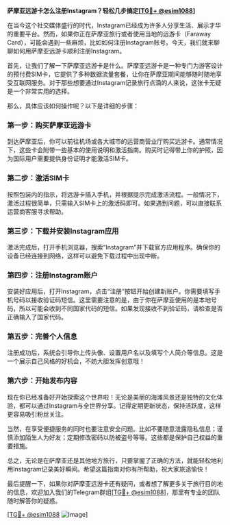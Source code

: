**萨摩亚远游卡怎么注册Instagram？轻松几步搞定[[TG💪+ @esim1088](https://t.me/s/esim1088)]**

在当今这个社交媒体盛行的时代，Instagram已经成为许多人分享生活、展示才华的重要平台。然而，如果你正在萨摩亚旅行或者使用当地的远游卡（Faraway Card），可能会遇到一些麻烦，比如如何注册Instagram账号。今天，我们就来聊聊如何用萨摩亚远游卡顺利注册Instagram。

首先，让我们了解一下萨摩亚远游卡是什么。萨摩亚远游卡是一种专门为游客设计的预付费SIM卡，它提供了多种数据流量套餐，让你在萨摩亚期间能够随时随地享受互联网服务。对于那些想要通过Instagram记录旅行点滴的人来说，这张卡无疑是一个非常实用的选择。

那么，具体应该如何操作呢？以下是详细的步骤：

### 第一步：购买萨摩亚远游卡

到达萨摩亚后，你可以前往机场或各大城市的运营商营业厅购买远游卡。通常情况下，这些卡会附带一些基本的使用说明和激活指南。购买时记得带上你的护照，因为国际用户需要提供身份证明才能激活SIM卡。

### 第二步：激活SIM卡

按照包装内的指示，将远游卡插入手机，并根据提示完成激活流程。一般情况下，激活过程很简单，只需输入SIM卡上的激活码即可。如果遇到问题，可以直接联系运营商客服寻求帮助。

### 第三步：下载并安装Instagram应用

激活完成后，打开手机浏览器，搜索“Instagram”并下载官方应用程序。确保你的设备已经连接到网络，这样可以避免下载过程中出现中断。

### 第四步：注册Instagram账户

安装好应用后，打开Instagram，点击“注册”按钮开始创建新账户。你需要填写手机号码以接收验证码短信。这里需要注意的是，由于你在萨摩亚使用的是本地号码，所以可能会收到不同国家代码的短信。如果发现接收不到验证码，请检查是否正确输入了国家代码。

### 第五步：完善个人信息

注册成功后，系统会引导你上传头像、设置用户名以及填写个人简介等信息。这是一个展示自己风格的好机会，不妨大胆发挥创意哦！

### 第六步：开始发布内容

现在你已经准备好开始探索这个世界啦！无论是美丽的海滩风景还是独特的文化体验，都可以通过Instagram与全世界分享。记得定期更新状态，保持活跃度，这样更容易吸引粉丝关注。

当然，在享受便捷服务的同时也要注意安全问题。比如不要随意泄露隐私信息；谨慎添加陌生人为好友；定期修改密码以防被盗号等等。这些都是保护自己权益的重要措施。

总之，无论是在萨摩亚还是其他地方旅行，只要掌握了正确的方法，就能轻松地利用Instagram记录美好瞬间。希望这篇指南对你有所帮助，祝大家旅途愉快！

最后提醒一下，如果你对萨摩亚远游卡还有疑问，或者想了解更多关于旅行目的地的信息，欢迎加入我们的Telegram群组[[TG💪+ @esim1088](https://t.me/s/esim1088)]，那里有专业的团队随时解答你的疑惑。

[[TG💪+ @esim1088](https://t.me/s/esim1088) ![Image](https://i.postimg.cc/4NQfJmqS/Snipaste-2025-05-13-00-14-12.png)]